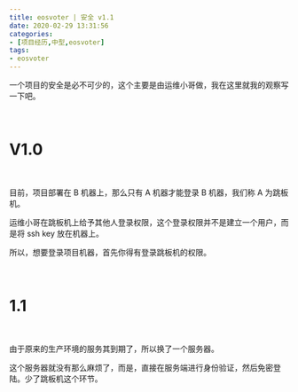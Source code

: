 ```yaml
---
title: eosvoter | 安全 v1.1 
date: 2020-02-29 13:31:56
categories:
- [项目经历,中型,eosvoter]
tags:
- eosvoter
---
```

一个项目的安全是必不可少的，这个主要是由运维小哥做，我在这里就我的观察写一下吧。

<!-- more -->

<br/>

# V1.0

<br/>

目前，项目部署在 B 机器上，那么只有 A 机器才能登录 B 机器，我们称 A 为跳板机。

运维小哥在跳板机上给予其他人登录权限，这个登录权限并不是建立一个用户，而是将 ssh key 放在机器上。

所以，想要登录项目机器，首先你得有登录跳板机的权限。

<br/>

# 1.1

<br/>

由于原来的生产环境的服务其到期了，所以换了一个服务器。

这个服务器就没有那么麻烦了，而是，直接在服务端进行身份验证，然后免密登陆。少了跳板机这个环节。

